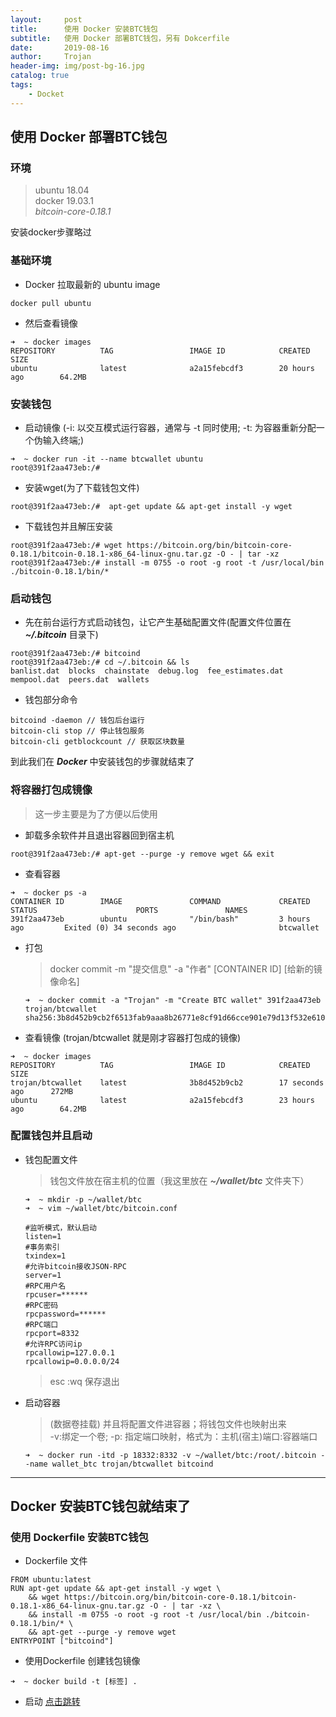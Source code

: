 ```yaml
---
layout:     post
title:      使用 Docker 安装BTC钱包
subtitle:   使用 Docker 部署BTC钱包，另有 Dokcerfile
date:       2019-08-16
author:     Trojan
header-img: img/post-bg-16.jpg
catalog: true
tags:
    - Docket
---
```


## 使用 Docker 部署BTC钱包

### **环境**
>  ubuntu 18.04  
>  docker 19.03.1  
>  *bitcoin-core-0.18.1*

安装docker步骤略过

### **基础环境**   
- Docker 拉取最新的 ubuntu image   
```
docker pull ubuntu 
```   
- 然后查看镜像   
```
➜  ~ docker images
REPOSITORY          TAG                 IMAGE ID            CREATED             SIZE
ubuntu              latest              a2a15febcdf3        20 hours ago        64.2MB
```   

### **安装钱包**   

- 启动镜像 (-i: 以交互模式运行容器，通常与 -t 同时使用; -t: 为容器重新分配一个伪输入终端;)   
```
➜  ~ docker run -it --name btcwallet ubuntu
root@391f2aa473eb:/# 
```   

- 安装wget(为了下载钱包文件)   
```
root@391f2aa473eb:/#  apt-get update && apt-get install -y wget
```   

- 下载钱包并且解压安装   
```
root@391f2aa473eb:/# wget https://bitcoin.org/bin/bitcoin-core-0.18.1/bitcoin-0.18.1-x86_64-linux-gnu.tar.gz -O - | tar -xz
root@391f2aa473eb:/# install -m 0755 -o root -g root -t /usr/local/bin ./bitcoin-0.18.1/bin/*
```   

### **启动钱包**   

- 先在前台运行方式启动钱包，让它产生基础配置文件(配置文件位置在  ***~/.bitcoin***  目录下)   
```
root@391f2aa473eb:/# bitcoind
root@391f2aa473eb:/# cd ~/.bitcoin && ls
banlist.dat  blocks  chainstate  debug.log  fee_estimates.dat  mempool.dat  peers.dat  wallets
```   

- 钱包部分命令   
```
bitcoind -daemon // 钱包后台运行
bitcoin-cli stop // 停止钱包服务
bitcoin-cli getblockcount // 获取区块数量
```   

到此我们在 ***Docker*** 中安装钱包的步骤就结束了   


### **将容器打包成镜像**   

> 这一步主要是为了方便以后使用   

- 卸载多余软件并且退出容器回到宿主机   
```
root@391f2aa473eb:/# apt-get --purge -y remove wget && exit
```   

- 查看容器   
```
➜  ~ docker ps -a
CONTAINER ID        IMAGE               COMMAND             CREATED             STATUS                      PORTS               NAMES
391f2aa473eb        ubuntu              "/bin/bash"         3 hours ago         Exited (0) 34 seconds ago                       btcwallet
```   

- 打包   

   > docker commit -m  "提交信息"   -a  "作者"   [CONTAINER ID]  [给新的镜像命名]   
   
    ```
    ➜  ~ docker commit -a "Trojan" -m "Create BTC wallet" 391f2aa473eb trojan/btcwallet
    sha256:3b8d452b9cb2f6513fab9aaa8b26771e8cf91d66cce901e79d13f532e610a191
    ```   

- 查看镜像 (trojan/btcwallet 就是刚才容器打包成的镜像)   
```
➜  ~ docker images
REPOSITORY          TAG                 IMAGE ID            CREATED             SIZE
trojan/btcwallet    latest              3b8d452b9cb2        17 seconds ago      272MB
ubuntu              latest              a2a15febcdf3        23 hours ago        64.2MB
```   

<span id="jump"></span>   

### **配置钱包并且启动**

- 钱包配置文件  
   > 钱包文件放在宿主机的位置（我这里放在 ***~/wallet/btc*** 文件夹下）   
   
    ```
    ➜  ~ mkdir -p ~/wallet/btc
    ➜  ~ vim ~/wallet/btc/bitcoin.conf

    #监听模式，默认启动
    listen=1
    #事务索引
    txindex=1
    #允许bitcoin接收JSON-RPC
    server=1
    #RPC用户名
    rpcuser=******
    #RPC密码
    rpcpassword=******
    #RPC端口
    rpcport=8332
    #允许RPC访问ip
    rpcallowip=127.0.0.1
    rpcallowip=0.0.0.0/24
    ```   
    
    > esc :wq 保存退出   


- 启动容器   

   > (数据卷挂载) 并且将配置文件进容器；将钱包文件也映射出来   
   >  -v:绑定一个卷; -p: 指定端口映射，格式为：主机(宿主)端口:容器端口   
   
    ```
    ➜  ~ docker run -itd -p 18332:8332 -v ~/wallet/btc:/root/.bitcoin --name wallet_btc trojan/btcwallet bitcoind
    ```   

---   
Docker 安装BTC钱包就结束了   
---   


### 使用 Dockerfile 安装BTC钱包   

- Dockerfile 文件   

```
FROM ubuntu:latest
RUN apt-get update && apt-get install -y wget \
    && wget https://bitcoin.org/bin/bitcoin-core-0.18.1/bitcoin-0.18.1-x86_64-linux-gnu.tar.gz -O - | tar -xz \
    && install -m 0755 -o root -g root -t /usr/local/bin ./bitcoin-0.18.1/bin/* \
    && apt-get --purge -y remove wget
ENTRYPOINT ["bitcoind"]
```   

- 使用Dockerfile 创建钱包镜像   

```
➜  ~ docker build -t [标签] .
```   

- 启动 [点击跳转](#jump)

   

